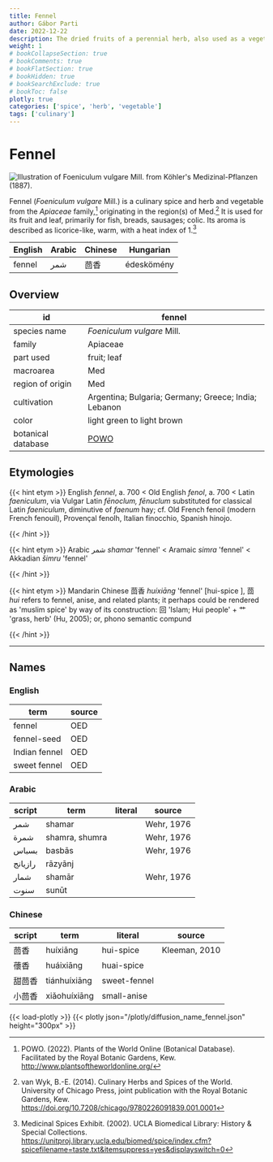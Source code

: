 ```yaml
---
title: Fennel
author: Gábor Parti
date: 2022-12-22
description: The dried fruits of a perennial herb, also used as a vegetable .
weight: 1
# bookCollapseSection: true
# bookComments: true
# bookFlatSection: true
# bookHidden: true
# bookSearchExclude: true
# bookToc: false
plotly: true
categories: ['spice', 'herb', 'vegetable']
tags: ['culinary']
---
```


# Fennel

![Illustration of *Foeniculum vulgare* Mill. from Köhler's Medizinal-Pflanzen (1887).](/images/kohler/fennel.png)

Fennel (*Foeniculum vulgare* Mill.) is a culinary spice and herb and vegetable from the *Apiaceae* family,[^powo] originating in the region(s) of Med.[^van_wyk_culinary_2014] It is used for its fruit and leaf, primarily for fish, breads, sausages; colic. Its aroma is described as licorice-like, warm, with a heat index of 1.[^ucla_medicinal_2002]

|English|Arabic|Chinese| Hungarian|
|-------|------|-------|----------|
| fennel|  شمر |   茴香  |édeskömény|

## Overview

|        id        |                       fennel                       |
|------------------|----------------------------------------------------|
|   species name   |             *Foeniculum vulgare* Mill.             |
|      family      |                      Apiaceae                      |
|     part used    |                     fruit; leaf                    |
|     macroarea    |                         Med                        |
| region of origin |                         Med                        |
|    cultivation   |Argentina; Bulgaria; Germany; Greece; India; Lebanon|
|       color      |             light green to light brown             |
|botanical database| [POWO](https://powo.science.kew.org/taxon/842680-1)|

## Etymologies

{{< hint etym >}}
English *fennel*, a. 700 < Old English *fenol*, a. 700 < Latin *faeniculum*, via Vulgar Latin *fēnoclum, fēnuclum* substituted for classical Latin *faeniculum*, diminutive of *faenum* hay; cf. Old French fenoil (modern French fenouil), Provençal fenolh, Italian finocchio, Spanish hinojo.

{{< /hint >}}

{{< hint etym >}}
Arabic شمر *shamar* 'fennel' < Aramaic *simra* 'fennel' < Akkadian *šimru* 'fennel'

{{< /hint >}}

{{< hint etym >}}
Mandarin Chinese 茴香 *huíxiāng* 'fennel' [hui-spice ], 茴 *hui* refers to fennel, anise, and related plants; it perhaps could be rendered as 'muslim spice' by way of its construction: 回 'Islam; Hui people' + 艹 'grass, herb' (Hu, 2005); or, phono semantic compund

{{< /hint >}}

***

## Names

### English

|     term    |source|
|-------------|------|
|    fennel   |  OED |
| fennel-seed |  OED |
|Indian fennel|  OED |
| sweet fennel|  OED |

### Arabic

| script|     term     |literal|  source  |
|-------|--------------|-------|----------|
|   شمر |    shamar    |       |Wehr, 1976|
|  شمرة |shamra, shumra|       |Wehr, 1976|
| بسباس |    basbās    |       |Wehr, 1976|
|رازيانج|    rāzyānj   |       |          |
|  شمار |    shamār    |       |Wehr, 1976|
|  سنوت |     sunūt    |       |          |

### Chinese

|script|    term    |   literal  |    source   |
|------|------------|------------|-------------|
|  茴香  |  huíxiāng  |  hui-spice |Kleeman, 2010|
|  蘹香  |  huáixiāng | huai-spice |             |
|  甜茴香 |tiánhuíxiāng|sweet-fennel|             |
|  小茴香 |xiǎohuíxiāng| small-anise|             |

{{< load-plotly >}}
{{< plotly json="/plotly/diffusion_name_fennel.json" height="300px" >}}

[^powo]: POWO. (2022). Plants of the World Online (Botanical Database). Facilitated by the Royal Botanic Gardens, Kew. http://www.plantsoftheworldonline.org/
[^van_wyk_culinary_2014]: van Wyk, B.-E. (2014). Culinary Herbs and Spices of the World. University of Chicago Press, joint publication with the Royal Botanic Gardens, Kew. https://doi.org/10.7208/chicago/9780226091839.001.0001
[^ucla_medicinal_2002]: Medicinal Spices Exhibit. (2002). UCLA Biomedical Library: History & Special Collections. https://unitproj.library.ucla.edu/biomed/spice/index.cfm?spicefilename=taste.txt&itemsuppress=yes&displayswitch=0

